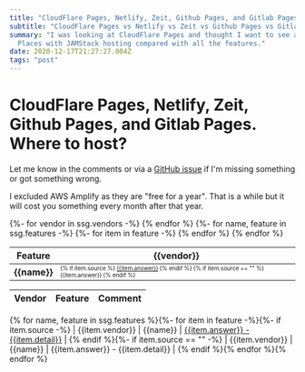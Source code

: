 ```yaml
---
title: "CloudFlare Pages, Netlify, Zeit, Github Pages, and Gitlab Pages.  Where to host for free?"
subtitle: "CloudFlare Pages vs Netlify vs Zeit vs Github Pages vs Gitlab Pages"
summary: "I was looking at CloudFlare Pages and thought I want to see all the
  Places with JAMStack hosting compared with all the features."
date: 2020-12-17T21:27:27.004Z
tags: "post"
---
```

<a name="top"></a>
# CloudFlare Pages, Netlify, Zeit, Github Pages, and Gitlab Pages.  Where to host?

Let me know in the comments or via a [GitHub issue](https://github.com/jacebenson/jace.pro/issues/new) if I'm missing something or got something wrong.

I excluded AWS Amplify as they are "free for a year".  That is a while but it will cost you something every month after that year.  

<table>
<thead>
  <th>Feature</th>
  {%- for vendor in ssg.vendors -%}
    <th>{{vendor}}</th>
  {% endfor %}
</thead>
<tbody>
  {%- for name, feature in ssg.features -%}
  <tr>
  <th style="text-align:left">{{name}}</th>
    {%- for item in feature -%}
  <td style="font-size:10px">
    {% if item.source %}
  <a title="{{item.detail}}" href="{{item.source}}">{{item.answer}}</a>
    {% endif %}
    {% if item.source == "" %}
  {{item.answer}}
    {% endif %}
  </td>
    {% endfor %}
  </tr>
  {% endfor %}
<tbody>
</table>


| Vendor | Feature | Comment |
| ----   | -----   | -----   |
{% for name, feature in ssg.features %}{%- for item in feature -%}{%- if item.source -%}
| {{item.vendor}} | {{name}} | [{{item.answer}} - {{item.detail}}]({{item.source}}) |
{% endif %}{%- if item.source == "" -%}
| {{item.vendor}} | {{name}} | {{item.answer}} - {{item.detail}} |
{% endif %}{% endfor %}{% endfor %}
